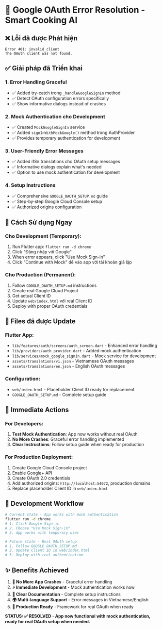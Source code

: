 # 🔐 Google OAuth Error Resolution - Smart Cooking AI

## ❌ Lỗi đã được Phát hiện

```
Error 401: invalid_client
The OAuth client was not found.
```

## ✅ Giải pháp đã Triển khai

### 1. **Error Handling Graceful**

- ✅ Added try-catch trong `_handleGoogleSignIn` method
- ✅ Detect OAuth configuration errors specifically
- ✅ Show informative dialogs instead of crashes

### 2. **Mock Authentication cho Development**

- ✅ Created `MockGoogleSignIn` service
- ✅ Added `signInWithMockGoogle()` method trong AuthProvider
- ✅ Provides temporary authentication for development

### 3. **User-Friendly Error Messages**

- ✅ Added i18n translations cho OAuth setup messages
- ✅ Informative dialogs explain what's needed
- ✅ Option to use mock authentication for development

### 4. **Setup Instructions**

- ✅ Comprehensive `GOOGLE_OAUTH_SETUP.md` guide
- ✅ Step-by-step Google Cloud Console setup
- ✅ Authorized origins configuration

## 🚀 Cách Sử dụng Ngay

### Cho Development (Temporary):

1. Run Flutter app: `flutter run -d chrome`
2. Click "Đăng nhập với Google"
3. When error appears, click "Use Mock Sign-in"
4. Click "Continue with Mock" để vào app với tài khoản giả lập

### Cho Production (Permanent):

1. Follow `GOOGLE_OAUTH_SETUP.md` instructions
2. Create real Google Cloud Project
3. Get actual Client ID
4. Update `web/index.html` với real Client ID
5. Deploy with proper OAuth credentials

## 📝 Files đã được Update

### Flutter App:

- `lib/features/auth/screens/auth_screen.dart` - Enhanced error handling
- `lib/providers/auth_provider.dart` - Added mock authentication
- `lib/services/mock_google_signin.dart` - Mock service for development
- `assets/translations/vi.json` - Vietnamese OAuth messages
- `assets/translations/en.json` - English OAuth messages

### Configuration:

- `web/index.html` - Placeholder Client ID ready for replacement
- `GOOGLE_OAUTH_SETUP.md` - Complete setup guide

## 🎯 Immediate Actions

### For Developers:

1. **Test Mock Authentication**: App now works without real OAuth
2. **No More Crashes**: Graceful error handling implemented
3. **Clear Instructions**: Follow setup guide when ready for production

### For Production Deployment:

1. Create Google Cloud Console project
2. Enable Google+ API
3. Create OAuth 2.0 credentials
4. Add authorized origins: `http://localhost:54072`, production domains
5. Replace placeholder Client ID in `web/index.html`

## 🔧 Development Workflow

```bash
# Current state - App works with mock authentication
flutter run -d chrome
# 1. Click Google Sign-in
# 2. Choose "Use Mock Sign-in"
# 3. App works with temporary user

# Future state - Real OAuth setup
# 1. Follow GOOGLE_OAUTH_SETUP.md
# 2. Update Client ID in web/index.html
# 3. Deploy with real authentication
```

## ✨ Benefits Achieved

1. **🚫 No More App Crashes** - Graceful error handling
2. **⚡ Immediate Development** - Mock authentication works now
3. **📖 Clear Documentation** - Complete setup instructions
4. **🌍 Multi-language Support** - Error messages in Vietnamese/English
5. **🎯 Production Ready** - Framework for real OAuth when ready

**STATUS: ✅ RESOLVED - App now functional with mock authentication, ready for real OAuth setup when needed.**
